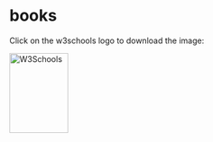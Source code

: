 # books

<p>Click on the w3schools logo to download the image:<p>

<a href="/images/myw3schoolsimage.jpg" download>
  <img src="/images/myw3schoolsimage.jpg" alt="W3Schools" width="104" height="142">
</a>
